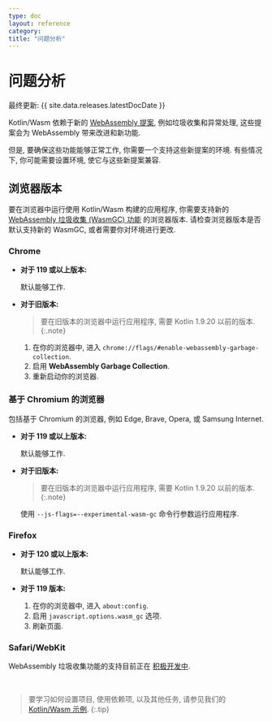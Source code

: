 ```yaml
---
type: doc
layout: reference
category:
title: "问题分析"
---
```


# 问题分析

最终更新: {{ site.data.releases.latestDocDate }}

Kotlin/Wasm 依赖于新的 [WebAssembly 提案](https://webassembly.org/roadmap/),
例如垃圾收集和异常处理, 这些提案会为 WebAssembly 带来改进和新功能. 

但是, 要确保这些功能能够正常工作, 你需要一个支持这些新提案的环境.
有些情况下, 你可能需要设置环境, 使它与这些新提案兼容.

## 浏览器版本

要在浏览器中运行使用 Kotlin/Wasm 构建的应用程序,
你需要支持新的 [WebAssembly 垃圾收集 (WasmGC) 功能](https://github.com/WebAssembly/gc) 的浏览器版本.
请检查浏览器版本是否默认支持新的 WasmGC, 或者需要你对环境进行更改.

### Chrome 

* **对于 119 或以上版本:**

  默认能够工作.

* **对于旧版本:**

  > 要在旧版本的浏览器中运行应用程序, 需要 Kotlin 1.9.20 以前的版本.
  {:.note}

  1. 在你的浏览器中, 进入 `chrome://flags/#enable-webassembly-garbage-collection`.
  2. 启用 **WebAssembly Garbage Collection**.
  3. 重新启动你的浏览器.

### 基于 Chromium 的浏览器

包括基于 Chromium 的浏览器, 例如 Edge, Brave, Opera, 或 Samsung Internet.

* **对于 119 或以上版本:**

  默认能够工作.

* **对于旧版本:**

  > 要在旧版本的浏览器中运行应用程序, 需要 Kotlin 1.9.20 以前的版本.
  {:.note}

  使用 `--js-flags=--experimental-wasm-gc` 命令行参数运行应用程序.

### Firefox

* **对于 120 或以上版本:**

  默认能够工作.

* **对于 119 版本:**

  1. 在你的浏览器中, 进入 `about:config`.
  2. 启用 `javascript.options.wasm_gc` 选项.
  3. 刷新页面.

### Safari/WebKit

WebAssembly 垃圾收集功能的支持目前正在 [积极开发中](https://bugs.webkit.org/show_bug.cgi?id=247394).

<p>&nbsp;</p>

> 要学习如何设置项目, 使用依赖项, 以及其他任务,
> 请参见我们的 [Kotlin/Wasm 示例](https://github.com/Kotlin/kotlin-wasm-examples#readme).
{:.tip}

